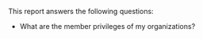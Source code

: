 This report answers the following questions:

- What are the member privileges of my organizations?
